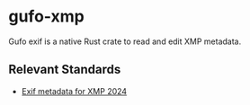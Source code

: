 # gufo-xmp

Gufo exif is a native Rust crate to read and edit XMP metadata.

## Relevant Standards

- [Exif metadata for XMP 2024](https://www.cipa.jp/std/documents/download_e.html?CIPA_DC-010-2024_E)

